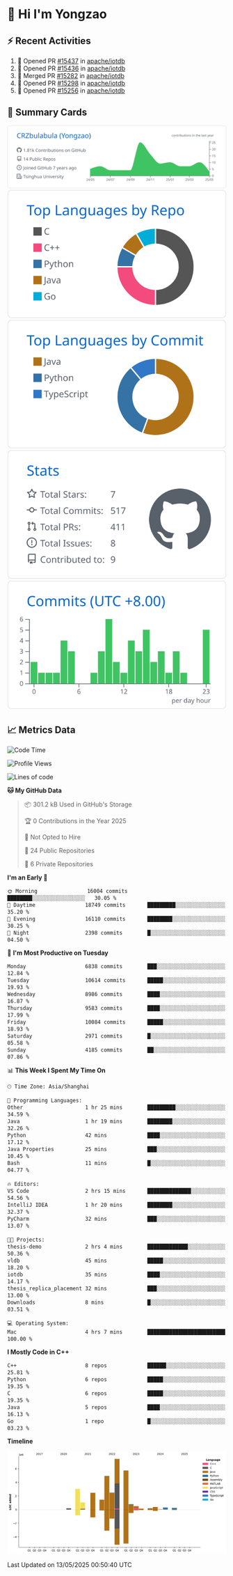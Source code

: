 # 👋 Hi I'm Yongzao

## ⚡ Recent Activities
<!--START_SECTION:activity-->
1. 💪 Opened PR [#15437](https://github.com/apache/iotdb/pull/15437) in [apache/iotdb](https://github.com/apache/iotdb)
2. 💪 Opened PR [#15436](https://github.com/apache/iotdb/pull/15436) in [apache/iotdb](https://github.com/apache/iotdb)
3. 🎉 Merged PR [#15282](https://github.com/apache/iotdb/pull/15282) in [apache/iotdb](https://github.com/apache/iotdb)
4. 💪 Opened PR [#15298](https://github.com/apache/iotdb/pull/15298) in [apache/iotdb](https://github.com/apache/iotdb)
5. 💪 Opened PR [#15256](https://github.com/apache/iotdb/pull/15256) in [apache/iotdb](https://github.com/apache/iotdb)
<!--END_SECTION:activity-->

## 🎑 Summary Cards

[![](https://raw.githubusercontent.com/CRZbulabula/CRZbulabula/main/profile-summary-card-output/github/0-profile-details.svg)](https://github.com/vn7n24fzkq/github-profile-summary-cards)
[![](https://raw.githubusercontent.com/CRZbulabula/CRZbulabula/main/profile-summary-card-output/github/1-repos-per-language.svg)](https://github.com/vn7n24fzkq/github-profile-summary-cards) [![](https://raw.githubusercontent.com/CRZbulabula/CRZbulabula/main/profile-summary-card-output/github/2-most-commit-language.svg)](https://github.com/vn7n24fzkq/github-profile-summary-cards)
[![](https://raw.githubusercontent.com/CRZbulabula/CRZbulabula/main/profile-summary-card-output/github/3-stats.svg)](https://github.com/vn7n24fzkq/github-profile-summary-cards) [![](https://raw.githubusercontent.com/CRZbulabula/CRZbulabula/main/profile-summary-card-output/github/4-productive-time.svg)](https://github.com/vn7n24fzkq/github-profile-summary-cards)

## 📈 Metrics Data

<!--START_SECTION:waka-->
![Code Time](http://img.shields.io/badge/Code%20Time-860%20hrs%201%20min-blue)

![Profile Views](http://img.shields.io/badge/Profile%20Views-0-blue)

![Lines of code](https://img.shields.io/badge/From%20Hello%20World%20I%27ve%20Written-31.1%20million%20lines%20of%20code-blue)

**🐱 My GitHub Data** 

> 📦 301.2 kB Used in GitHub's Storage 
 > 
> 🏆 0 Contributions in the Year 2025
 > 
> 🚫 Not Opted to Hire
 > 
> 📜 24 Public Repositories 
 > 
> 🔑 6 Private Repositories 
 > 
**I'm an Early 🐤** 

```text
🌞 Morning                16004 commits       ████████░░░░░░░░░░░░░░░░░   30.05 % 
🌆 Daytime                18749 commits       █████████░░░░░░░░░░░░░░░░   35.20 % 
🌃 Evening                16110 commits       ████████░░░░░░░░░░░░░░░░░   30.25 % 
🌙 Night                  2398 commits        █░░░░░░░░░░░░░░░░░░░░░░░░   04.50 % 
```
📅 **I'm Most Productive on Tuesday** 

```text
Monday                   6838 commits        ███░░░░░░░░░░░░░░░░░░░░░░   12.84 % 
Tuesday                  10614 commits       █████░░░░░░░░░░░░░░░░░░░░   19.93 % 
Wednesday                8986 commits        ████░░░░░░░░░░░░░░░░░░░░░   16.87 % 
Thursday                 9583 commits        ████░░░░░░░░░░░░░░░░░░░░░   17.99 % 
Friday                   10084 commits       █████░░░░░░░░░░░░░░░░░░░░   18.93 % 
Saturday                 2971 commits        █░░░░░░░░░░░░░░░░░░░░░░░░   05.58 % 
Sunday                   4185 commits        ██░░░░░░░░░░░░░░░░░░░░░░░   07.86 % 
```


📊 **This Week I Spent My Time On** 

```text
🕑︎ Time Zone: Asia/Shanghai

💬 Programming Languages: 
Other                    1 hr 25 mins        █████████░░░░░░░░░░░░░░░░   34.59 % 
Java                     1 hr 19 mins        ████████░░░░░░░░░░░░░░░░░   32.26 % 
Python                   42 mins             ████░░░░░░░░░░░░░░░░░░░░░   17.12 % 
Java Properties          25 mins             ███░░░░░░░░░░░░░░░░░░░░░░   10.45 % 
Bash                     11 mins             █░░░░░░░░░░░░░░░░░░░░░░░░   04.77 % 

🔥 Editors: 
VS Code                  2 hrs 15 mins       ██████████████░░░░░░░░░░░   54.56 % 
IntelliJ IDEA            1 hr 20 mins        ████████░░░░░░░░░░░░░░░░░   32.37 % 
PyCharm                  32 mins             ███░░░░░░░░░░░░░░░░░░░░░░   13.07 % 

🐱‍💻 Projects: 
thesis-demo              2 hrs 4 mins        █████████████░░░░░░░░░░░░   50.36 % 
vldb                     45 mins             █████░░░░░░░░░░░░░░░░░░░░   18.20 % 
iotdb                    35 mins             ████░░░░░░░░░░░░░░░░░░░░░   14.17 % 
thesis_replica_placement 32 mins             ███░░░░░░░░░░░░░░░░░░░░░░   13.00 % 
Downloads                8 mins              █░░░░░░░░░░░░░░░░░░░░░░░░   03.51 % 

💻 Operating System: 
Mac                      4 hrs 7 mins        █████████████████████████   100.00 % 
```

**I Mostly Code in C++** 

```text
C++                      8 repos             ██████░░░░░░░░░░░░░░░░░░░   25.81 % 
Python                   6 repos             █████░░░░░░░░░░░░░░░░░░░░   19.35 % 
C                        6 repos             █████░░░░░░░░░░░░░░░░░░░░   19.35 % 
Java                     5 repos             ████░░░░░░░░░░░░░░░░░░░░░   16.13 % 
Go                       1 repo              █░░░░░░░░░░░░░░░░░░░░░░░░   03.23 % 
```



**Timeline**

![Lines of Code chart](https://raw.githubusercontent.com/CRZbulabula/CRZbulabula/main/assets/bar_graph.png)


 Last Updated on 13/05/2025 00:50:40 UTC
<!--END_SECTION:waka-->

